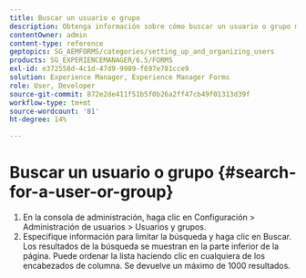 ```yaml
---
title: Buscar un usuario o grupo
description: Obtenga información sobre cómo buscar un usuario o grupo mediante la configuración de Administración de usuarios en la consola de administración.
contentOwner: admin
content-type: reference
geptopics: SG_AEMFORMS/categories/setting_up_and_organizing_users
products: SG_EXPERIENCEMANAGER/6.5/FORMS
exl-id: e372558d-4c1d-47d9-9989-f697e781cce9
solution: Experience Manager, Experience Manager Forms
role: User, Developer
source-git-commit: 872e2de411f51b5f0b26a2ff47cb49f01313d39f
workflow-type: tm+mt
source-wordcount: '81'
ht-degree: 14%

---
```


# Buscar un usuario o grupo {#search-for-a-user-or-group}

1. En la consola de administración, haga clic en Configuración > Administración de usuarios > Usuarios y grupos.
1. Especifique información para limitar la búsqueda y haga clic en Buscar. Los resultados de la búsqueda se muestran en la parte inferior de la página. Puede ordenar la lista haciendo clic en cualquiera de los encabezados de columna. Se devuelve un máximo de 1000 resultados.

